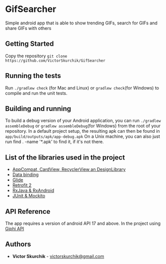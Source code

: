 # GifSearcher
Simple android app that is able to show trending GIFs, search for GIFs and share GIFs with others

## Getting Started
Copy the repository `git clone https://github.com/VictorSkurchik/GifSearcher`

## Running the tests
Run `./gradlew check` (for Mac and Linux) or `gradlew check`(for Windows) to compile and run the unit tests. 

## Building and running
To build a debug version of your Android application, you can run `./gradlew assembleDebug` or `gradlew assembleDebug`(for Windows) from the root of your repository. In a default project setup, the resulting apk can then be found in `app/build/outputs/apk/app-debug.apk` On a Unix machine, you can also just run find . -name '*.apk' to find it, if it's not there.

## List of the libraries used in the project
* [AppCompat, CardView, RecyclerView an DesignLibrary](http://developer.android.com/intl/es/tools/support-library/index.html)
* [Data binding](https://erikcaffrey.github.io/ANDROID-databinding-android/)
* [Glide](https://bumptech.github.io/glide/)
* [Retrofit 2](http://square.github.io/retrofit/)
* [RxJava & RxAndroid](https://github.com/ReactiveX/RxAndroid)
* [JUnit & Mockito](http://site.mockito.org/)

## API Reference
The app requires a version of android API 17 and above.
In the project using [Giphi API](https://github.com/Giphy/GiphyAPI)

## Authors

* **Victor Skurchik** - <victorskurchik@gmail.com>
